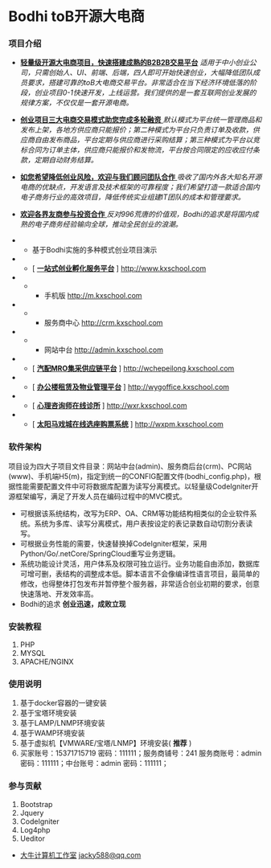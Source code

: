 # Bodhi toB开源大电商

### 项目介绍
 - **[轻量级开源大电商项目，快速搭建成熟的B2B2B交易平台](http://www.js715.com)**  _适用于中小创业公司，只需创始人、UI、前端、后端，四人即可开始快速创业，大幅降低团队成员要求，搭建可靠的toB大电商交易平台。非常适合在当下经济环境低落的阶段，创业项目0-1快速开发，上线运营。我们提供的是一套互联网创业发展的规律方案，不仅仅是一套开源电商。_ 
- [ **创业项目三大电商交易模式助您完成多轮融资** ](http://www.js715.com) _默认模式为平台统一管理商品和发布上架，各地方供应商只能报价；第二种模式为平台只负责订单及收款，供应商自由发布商品，平台定期与供应商进行采购结算；第三种模式为平台以竞标合同为订单主体，供应商只能报价和发物流，平台按合同限定的应收应付条款，定期自动财务结算。_ 
- [ **如您希望降低创业风险，欢迎与我们顾问团队合作** ](http://www.js715.com) _吸收了国内外各大知名开源电商的优缺点，开发语言及技术框架的可靠程度；我们希望打造一款适合国内电子商务行业的高效项目，降低传统实业组建IT团队的成本和管理要求。_ 
- [ **欢迎各界友商参与投资合作** ](http://www.js715.com) _反对996荒唐的价值观，Bodhi的追求是将国内成熟的电子商务经验输向全球，推动全民创业的浪潮。_ 

- - 基于Bodhi实施的多种模式创业项目演示
- -  [ **[一站式创业孵化服务平台](http://www.kxschool.com)** ] http://www.kxschool.com  
- - -  手机版 http://m.kxschool.com 
- - -  服务商中心 http://crm.kxschool.com 
- - -  网站中台 http://admin.kxschool.com
- -  [ **[汽配MRO集采供应链平台](http://wchepeilong.kxschool.com)** ] http://wchepeilong.kxschool.com
- -  [ **[办公楼租赁及物业管理平台](http://wygoffice.kxschool.com)** ] http://wygoffice.kxschool.com
- -  [ **[心理咨询师在线诊所](http://wxr.kxschool.com)** ] http://wxr.kxschool.com
- -  [ **[太阳马戏城在线选座购票系统](http://wpm.kxschool.com)** ] http://wxpm.kxschool.com

### 软件架构
项目设为四大子项目文件目录：网站中台(admin)、服务商后台(crm)、PC网站(www)、手机端H5(m)，指定到统一的CONFIG配置文件(bodhi_config.php)，根据性能需要配置文件中可将数据库配置为读写分离模式。以轻量级CodeIgniter开源框架编写，满足了开发人员在编码过程中的MVC模式。
- 可根据该系统结构，改写为ERP、OA、CRM等功能结构相类似的企业软件系统。系统为多库、读写分离模式，用户表按设定的表记录数自动切割分表读写。
- 可根据业务性能的需要，快速替换掉CodeIgniter框架，采用Python/Go/.netCore/SpringCloud重写业务逻辑。
- 系统功能设计灵活，用户体系及权限可独立运行。业务功能自由添加，数据库可增可删，表结构的调整成本低。脚本语言不会像编译性语言项目，最简单的修改，也得整体打包发布并暂停整个服务器，非常适合创业初期的要求，创意快速落地、开发效率高。
- Bodhi的追求  **创业迅速，成败立现** 


### 安装教程

1.  PHP
2.  MYSQL
3.  APACHE/NGINX

### 使用说明

1.  基于docker容器的一键安装
2.  基于宝塔环境安装
3.  基于LAMP/LNMP环境安装
4.  基于WAMP环境安装
5.  基于虚拟机【VMWARE/宝塔/LNMP】环境安装( **推荐** )
6.  买家账号：15371715719 密码：111111；服务商铺号：241 服务商账号：admin 密码：111111；中台账号：admin 密码：111111；

### 参与贡献

1.  Bootstrap
2.  Jquery
3.  CodeIgniter
4.  Log4php
5.  Ueditor

 - [大牛计算机工作室](http://www.js715.com)  jacky588@qq.com
